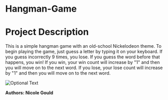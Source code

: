 # Hangman-Game
<h1>Project Description</h1>
<p>This is a simple hangman game with an old-school Nickelodeon theme. To begin playing the game, just guess a letter by typing it on your keyboard. If you guess incorrectly 9 times, you lose. If you guess the word before that happens, you win! If you win, your win count will increase by "1" and then you will move on to the next word. If you lose, your lose count will increase by "1" and then you will move on to the next word. </p>

![Optional Text](../master/assets/images/Hangman.png)


<strong>Authors: Nicole Gould </strong>
